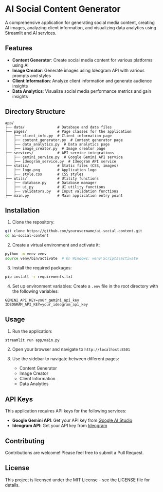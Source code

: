 # AI Social Content Generator

A comprehensive application for generating social media content, creating AI images, analyzing client information, and visualizing data analytics using Streamlit and AI services.

## Features

- **Content Generator**: Create social media content for various platforms using AI
- **Image Creator**: Generate images using Ideogram API with various prompts and styles
- **Client Information**: Analyze client information and generate audience insights
- **Data Analytics**: Visualize social media performance metrics and gain insights

## Directory Structure

```
app/
├── data/               # Database and data files
├── pages/              # Page classes for the application
│   ├── client_info.py  # Client information page
│   ├── content_generator.py  # Content generator page
│   ├── data_analytics.py  # Data analytics page
│   ├── image_creator.py  # Image creator page
├── services/           # API service integrations
│   ├── gemini_service.py  # Google Gemini API service
│   ├── ideogram_service.py  # Ideogram API service
├── static/             # Static files (CSS, images)
│   ├── logo.png        # Application logo
│   ├── style.css       # CSS styles
├── utils/              # Utility functions
│   ├── database.py     # Database manager
│   ├── ui.py           # UI utility functions
│   ├── validators.py   # Input validation functions
├── main.py             # Main application entry point
```

## Installation

1. Clone the repository:
```bash
git clone https://github.com/yourusername/ai-social-content.git
cd ai-social-content
```

2. Create a virtual environment and activate it:
```bash
python -m venv venv
source venv/bin/activate  # On Windows: venv\Scripts\activate
```

3. Install the required packages:
```bash
pip install -r requirements.txt
```

4. Set up environment variables:
Create a `.env` file in the root directory with the following variables:
```
GEMINI_API_KEY=your_gemini_api_key
IDEOGRAM_API_KEY=your_ideogram_api_key
```

## Usage

1. Run the application:
```bash
streamlit run app/main.py
```

2. Open your browser and navigate to `http://localhost:8501`

3. Use the sidebar to navigate between different pages:
   - Content Generator
   - Image Creator
   - Client Information
   - Data Analytics

## API Keys

This application requires API keys for the following services:

- **Google Gemini API**: Get your API key from [Google AI Studio](https://makersuite.google.com/app/apikey)
- **Ideogram API**: Get your API key from [Ideogram](https://ideogram.ai/api)

## Contributing

Contributions are welcome! Please feel free to submit a Pull Request.

## License

This project is licensed under the MIT License - see the LICENSE file for details. 
